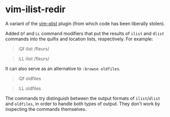 vim-ilist-redir
===============

A variant of the [vim-qlist](https://github.com/romainl/vim-qlist) plugin (from
which code has been liberally stolen).

Added `Qf` and `LL` command modifiers that put the results of `ilist` and
`dlist` commands into the quifix and location lists, respectively. For example:

> :Qf ilist /fleurs/

> :LL ilist /fleurs/

It  can also serve as an alternative to `:browse oldfiles`.

> :Qf oldfiles

> :LL oldfiles

The commands try distinguish between the output formats of `ilist`/`dlist` and
`oldfiles`, in order to handle both types of output. They don't work by
inspecting the commands themselves.

